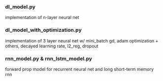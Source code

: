 ### dl_model.py

implementation of n-layer neural net

### dl_model_with_optimization.py

implementation of 3 layer neural net w/ mini_batch gd, adam optimization + others, decayed learning rate, l2_reg, dropout

### rnn_model.py & rnn_lstm_model.py

forward prop model for recurrent neural net and long short-term memory rnn
